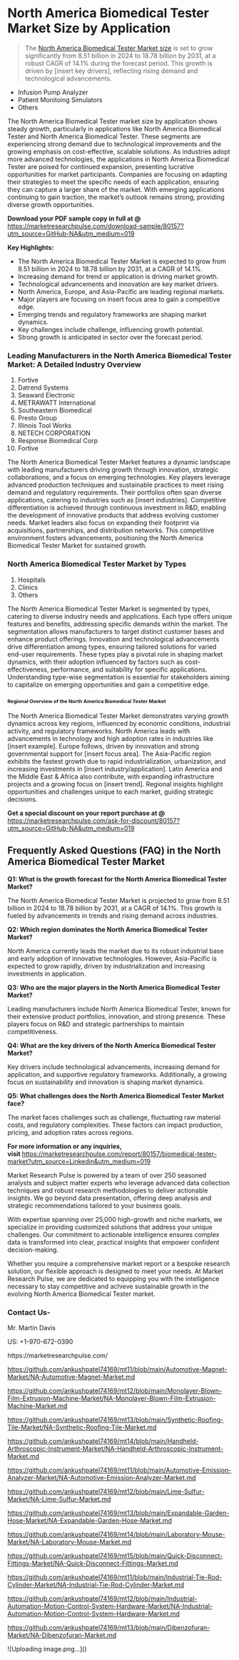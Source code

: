 <h1>North America Biomedical Tester Market&nbsp;Size by Application</h1><blockquote><p>The <a href="https://marketresearchpulse.com/download-sample/80157?utm_source=GitHub-NA&amp;utm_medium=019">North America Biomedical Tester Market size</a> is set to grow significantly from 8.51 billion in 2024 to 18.78 billion by 2031, at a robust CAGR of 14.1% during the forecast period. This growth is driven by [insert key drivers], reflecting rising demand and technological advancements.</p></blockquote><ul><li>Infusion Pump Analyzer<li> Patient Monitoing Simulators<li> Others</li></ul><p>The North America Biomedical Tester market size by application shows steady growth, particularly in applications like North America Biomedical Tester and North America Biomedical Tester. These segments are experiencing strong demand due to technological improvements and the growing emphasis on cost-effective, scalable solutions. As industries adopt more advanced technologies, the applications in North America Biomedical Tester are poised for continued expansion, presenting lucrative opportunities for market participants. Companies are focusing on adapting their strategies to meet the specific needs of each application, ensuring they can capture a larger share of the market. With emerging applications continuing to gain traction, the market’s outlook remains strong, providing diverse growth opportunities.</p><p><strong>Download your PDF sample copy in full at @ </strong><a href="https://marketresearchpulse.com/download-sample/80157?utm_source=GitHub-NA&amp;utm_medium=019">https://marketresearchpulse.com/download-sample/80157?utm_source=GitHub-NA&amp;utm_medium=019</a></p><p><strong>Key Highlights: </strong></p><ul><li>The North America Biomedical Tester Market is expected to grow from 8.51 billion in 2024 to 18.78 billion by 2031, at a CAGR of 14.1%.</li><li>Increasing demand for trend or application is driving market growth.</li><li>Technological advancements and innovation are key market drivers.</li><li>North America, Europe, and Asia-Pacific are leading regional markets.</li><li>Major players are focusing on insert focus area to gain a competitive edge.</li><li>Emerging trends and regulatory frameworks are shaping market dynamics.</li><li>Key challenges include challenge, influencing growth potential.</li><li>Strong growth is anticipated in sector over the forecast period.</li></ul><h3>Leading Manufacturers in the North America Biomedical Tester Market: A Detailed Industry Overview</h3><ol><li>Fortive</li><li>Datrend Systems</li><li>Seaward Electronic</li><li>METRAWATT International</li><li>Southeastern Biomedical</li><li>Presto Group</li><li>Illinois Tool Works</li><li>NETECH CORPORATION</li><li>Response Biomedical Corp</li><li>Fortive</li></ol><div class="flex max-w-full flex-col flex-grow"><div class="min-h-8 text-message flex w-full flex-col items-end gap-2 whitespace-normal break-words [.text-message+&amp;]:mt-5" dir="auto" data-message-author-role="assistant" data-message-id="fd8432e4-4910-450d-b182-61b7bfb0a01f" data-message-model-slug="gpt-4o"><div class="flex w-full flex-col gap-1 empty:hidden first:pt-[3px]"><div class="markdown prose w-full break-words dark:prose-invert light"><p>The North America Biomedical Tester Market features a dynamic landscape with leading manufacturers driving growth through innovation, strategic collaborations, and a focus on emerging technologies. Key players leverage advanced production techniques and sustainable practices to meet rising demand and regulatory requirements. Their portfolios often span diverse applications, catering to industries such as [insert industries]. Competitive differentiation is achieved through continuous investment in R&amp;D, enabling the development of innovative products that address evolving customer needs. Market leaders also focus on expanding their footprint via acquisitions, partnerships, and distribution networks. This competitive environment fosters advancements, positioning the North America Biomedical Tester Market for sustained growth.</p></div></div></div></div><h3>North America Biomedical Tester Market by Types</h3><ol><li>Hospitals<li> Clinics<li> Others</li></ol><div class="flex max-w-full flex-col flex-grow"><div class="min-h-8 text-message flex w-full flex-col items-end gap-2 whitespace-normal break-words [.text-message+&amp;]:mt-5" dir="auto" data-message-author-role="assistant" data-message-id="084470be-0bb7-4664-bddf-5156b4f41249" data-message-model-slug="gpt-4o-mini"><div class="flex w-full flex-col gap-1 empty:hidden first:pt-[3px]"><div class="markdown prose w-full break-words dark:prose-invert light"><p>The North America Biomedical Tester Market is segmented by types, catering to diverse industry needs and applications. Each type offers unique features and benefits, addressing specific demands within the market. The segmentation allows manufacturers to target distinct customer bases and enhance product offerings. Innovation and technological advancements drive differentiation among types, ensuring tailored solutions for varied end-user requirements. These types play a pivotal role in shaping market dynamics, with their adoption influenced by factors such as cost-effectiveness, performance, and suitability for specific applications. Understanding type-wise segmentation is essential for stakeholders aiming to capitalize on emerging opportunities and gain a competitive edge.</p></div></div></div></div><h3><span style="font-size: 11px;">Regional Overview of the North America Biomedical Tester Market</span></h3><div class="flex max-w-full flex-col flex-grow"><div class="min-h-8 text-message flex w-full flex-col items-end gap-2 whitespace-normal break-words [.text-message+&amp;]:mt-5" dir="auto" data-message-author-role="assistant" data-message-id="e9038762-ce64-4e30-91c9-9bd413514231" data-message-model-slug="gpt-4o-mini"><div class="flex w-full flex-col gap-1 empty:hidden first:pt-[3px]"><div class="markdown prose w-full break-words dark:prose-invert light"><p>The North America Biomedical Tester Market demonstrates varying growth dynamics across key regions, influenced by economic conditions, industrial activity, and regulatory frameworks. North America leads with advancements in technology and high adoption rates in industries like [insert example]. Europe follows, driven by innovation and strong governmental support for [insert focus area]. The Asia-Pacific region exhibits the fastest growth due to rapid industrialization, urbanization, and increasing investments in [insert industry/application]. Latin America and the Middle East &amp; Africa also contribute, with expanding infrastructure projects and a growing focus on [insert trend]. Regional insights highlight opportunities and challenges unique to each market, guiding strategic decisions.</p></div></div></div></div><p><strong>Get a special discount on your report purchase at @ </strong><a href="https://marketresearchpulse.com/ask-for-discount/80157?utm_source=GitHub-NA&amp;utm_medium=019">https://marketresearchpulse.com/ask-for-discount/80157?utm_source=GitHub-NA&amp;utm_medium=019</a></p><h2>Frequently Asked Questions (FAQ) in the North America Biomedical Tester Market</h2><p><strong>Q1: What is the growth forecast for the North America Biomedical Tester Market?</strong></p><p>The North America Biomedical Tester Market is projected to grow from 8.51 billion in 2024 to 18.78 billion by 2031, at a CAGR of 14.1%. This growth is fueled by advancements in trends and rising demand across industries.</p><p><strong>Q2: Which region dominates the North America Biomedical Tester Market?</strong></p><p>North America currently leads the market due to its robust industrial base and early adoption of innovative technologies. However, Asia-Pacific is expected to grow rapidly, driven by industrialization and increasing investments in application.</p><p><strong>Q3: Who are the major players in the North America Biomedical Tester Market?</strong></p><p>Leading manufacturers include North America Biomedical Tester, known for their extensive product portfolios, innovation, and strong presence. These players focus on R&amp;D and strategic partnerships to maintain competitiveness.</p><p><strong>Q4: What are the key drivers of the North America Biomedical Tester Market?</strong></p><p>Key drivers include technological advancements, increasing demand for application, and supportive regulatory frameworks. Additionally, a growing focus on sustainability and innovation is shaping market dynamics.</p><p><strong>Q5: What challenges does the North America Biomedical Tester Market face?</strong></p><p>The market faces challenges such as challenge, fluctuating raw material costs, and regulatory complexities. These factors can impact production, pricing, and adoption rates across regions.</p><p><strong>For more information or any inquiries, visit&nbsp;</strong><a href="https://marketresearchpulse.com/report/80157/biomedical-tester-market?utm_source=Linkedin&utm_medium=019">https://marketresearchpulse.com/report/80157/biomedical-tester-market?utm_source=Linkedin&utm_medium=019</a></p><p>Market Research Pulse is powered by a team of over 250 seasoned analysts and subject matter experts who leverage advanced data collection techniques and robust research methodologies to deliver actionable insights. We go beyond data presentation, offering deep analysis and strategic recommendations tailored to your business goals.</p><p>With expertise spanning over 25,000 high-growth and niche markets, we specialize in providing customized solutions that address your unique challenges. Our commitment to actionable intelligence ensures complex data is transformed into clear, practical insights that empower confident decision-making.</p><p>Whether you require a comprehensive market report or a bespoke research solution, our flexible approach is designed to meet your needs. At Market Research Pulse, we are dedicated to equipping you with the intelligence necessary to stay competitive and achieve sustainable growth in the evolving North America Biomedical Tester market.</p><h3><strong>Contact Us-</strong></h3><p>Mr. Martin Davis</p><p>US: +1-970-672-0390</p><p>https://marketresearchpulse.com/</p><p><a href="https://github.com/ankushpatel74169/mt11/blob/main/Automotive-Magnet-Market/NA-Automotive-Magnet-Market.md">https://github.com/ankushpatel74169/mt11/blob/main/Automotive-Magnet-Market/NA-Automotive-Magnet-Market.md</a></p><p><a href="https://github.com/ankushpatel74169/mt12/blob/main/Monolayer-Blown-Film-Extrusion-Machine-Market/NA-Monolayer-Blown-Film-Extrusion-Machine-Market.md">https://github.com/ankushpatel74169/mt12/blob/main/Monolayer-Blown-Film-Extrusion-Machine-Market/NA-Monolayer-Blown-Film-Extrusion-Machine-Market.md</a></p><p><a href="https://github.com/ankushpatel74169/mt13/blob/main/Synthetic-Roofing-Tile-Market/NA-Synthetic-Roofing-Tile-Market.md">https://github.com/ankushpatel74169/mt13/blob/main/Synthetic-Roofing-Tile-Market/NA-Synthetic-Roofing-Tile-Market.md</a></p><p><a href="https://github.com/ankushpatel74169/mt14/blob/main/Handheld-Arthroscopic-Instrument-Market/NA-Handheld-Arthroscopic-Instrument-Market.md">https://github.com/ankushpatel74169/mt14/blob/main/Handheld-Arthroscopic-Instrument-Market/NA-Handheld-Arthroscopic-Instrument-Market.md</a></p><p><a href="https://github.com/ankushpatel74169/mt11/blob/main/Automotive-Emission-Analyzer-Market/NA-Automotive-Emission-Analyzer-Market.md">https://github.com/ankushpatel74169/mt11/blob/main/Automotive-Emission-Analyzer-Market/NA-Automotive-Emission-Analyzer-Market.md</a></p><p><a href="https://github.com/ankushpatel74169/mt12/blob/main/Lime-Sulfur-Market/NA-Lime-Sulfur-Market.md">https://github.com/ankushpatel74169/mt12/blob/main/Lime-Sulfur-Market/NA-Lime-Sulfur-Market.md</a></p><p><a href="https://github.com/ankushpatel74169/mt13/blob/main/Expandable-Garden-Hose-Market/NA-Expandable-Garden-Hose-Market.md">https://github.com/ankushpatel74169/mt13/blob/main/Expandable-Garden-Hose-Market/NA-Expandable-Garden-Hose-Market.md</a></p><p><a href="https://github.com/ankushpatel74169/mt14/blob/main/Laboratory-Mouse-Market/NA-Laboratory-Mouse-Market.md">https://github.com/ankushpatel74169/mt14/blob/main/Laboratory-Mouse-Market/NA-Laboratory-Mouse-Market.md</a></p><p><a href="https://github.com/ankushpatel74169/mt15/blob/main/Quick-Disconnect-Fittings-Market/NA-Quick-Disconnect-Fittings-Market.md">https://github.com/ankushpatel74169/mt15/blob/main/Quick-Disconnect-Fittings-Market/NA-Quick-Disconnect-Fittings-Market.md</a></p><p><a href="https://github.com/ankushpatel74169/mt11/blob/main/Industrial-Tie-Rod-Cylinder-Market/NA-Industrial-Tie-Rod-Cylinder-Market.md">https://github.com/ankushpatel74169/mt11/blob/main/Industrial-Tie-Rod-Cylinder-Market/NA-Industrial-Tie-Rod-Cylinder-Market.md</a></p><p><a href="https://github.com/ankushpatel74169/mt12/blob/main/Industrial-Automation-Motion-Control-System-Hardware-Market/NA-Industrial-Automation-Motion-Control-System-Hardware-Market.md">https://github.com/ankushpatel74169/mt12/blob/main/Industrial-Automation-Motion-Control-System-Hardware-Market/NA-Industrial-Automation-Motion-Control-System-Hardware-Market.md</a></p><p><a href="https://github.com/ankushpatel74169/mt13/blob/main/Dibenzofuran-Market/NA-Dibenzofuran-Market.md">https://github.com/ankushpatel74169/mt13/blob/main/Dibenzofuran-Market/NA-Dibenzofuran-Market.md</a></p>
![Uploading image.png…]()
